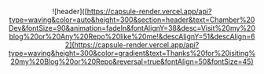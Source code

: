 <div align="center">
 
![header]([https://capsule-render.vercel.app/api?type=waving&color=auto&height=300&section=header&text=Chamber%20Dev&fontSize=90&animation=fadeIn&fontAlignY=38&desc=Visit%20my%20blog%20or%20Any%20Repo%20like%20me!&descAlignY=51&descAlign=62](https://capsule-render.vercel.app/api?type=waving&height=300&color=gradient&text=Thanks%20for%20isiting%20my%20Blog%20or%20Repo&reversal=true&fontAlign=50&fontSize=45)

</div>
